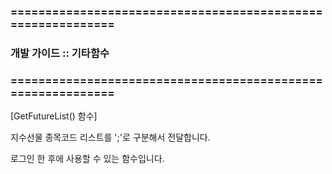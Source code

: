### ============================================================
### 개발 가이드 :: 기타함수
### ============================================================

[GetFutureList() 함수]

지수선물 종목코드 리스트를 ';'로 구분해서 전달합니다.

로그인 한 후에 사용할 수 있는 함수입니다.
